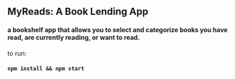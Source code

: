 ## MyReads: A Book Lending App

#### a bookshelf app that allows you to select and categorize books you have read, are currently reading, or want to read.

to run:

#### `npm install && npm start`
